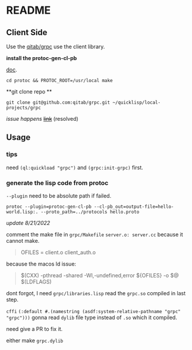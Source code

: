 # README #

## Client Side ##

Use the [qitab/grpc](https://github.com/qitab/grpc) use the client library.

**install the protoc-gen-cl-pb**

[doc](https://github.com/qitab/cl-protobufs#installation). 

`cd protoc && PROTOC_ROOT=/usr/local make`

**git clone repo **

`git clone git@github.com:qitab/grpc.git ~/quicklisp/local-projects/grpc`

*issue happens*
~~[link](https://github.com/qitab/grpc/issues/44)~~ (resolved)

## Usage ##

### tips ###

need `(ql:quickload "grpc")` and `(grpc:init-grpc)` first.

### generate the lisp code from protoc ###

`--plugin` need to be absolute path if failed.

`protoc --plugin=protoc-gen-cl-pb --cl-pb_out=output-file=hello-world.lisp:. --proto_path=../protocols hello.proto`

*update 8/21/2022*

comment the make file in `grpc/Makefile` `server.o: server.cc` because it cannot make.

> OFILES = client.o client_auth.o

because the macos ld issue: 

> $(CXX)  -pthread -shared -Wl,-undefined,error ${OFILES} -o $@ $(LDFLAGS)

dont forgot, I need `grpc/libraries.lisp` read the `grpc.so` compiled in last step.

`cffi` `(:default #.(namestring (asdf:system-relative-pathname "grpc" "grpc")))` gonna read `dylib` file type instead of `.so` which it compiled.

need give a PR to fix it.

either make `grpc.dylib` 
